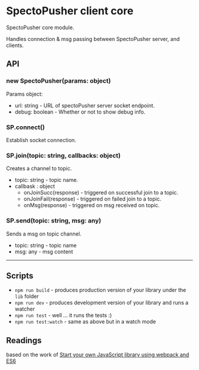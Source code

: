 # SpectoPusher client core

SpectoPusher core module.

Handles connection & msg passing between SpectoPusher server, and clients.

## API

### new SpectoPusher(params: object)

Params object:

* url: string - URL of spectoPusher server socket endpoint.
* debug: boolean - Whether or not to show debug info.

### SP.connect()

Establish socket connection.

### SP.join(topic: string, callbacks: object)

Creates a channel to topic.

* topic: string - topic name.
* callbask : object
  * onJoinSucc(response) - triggered on successful join to a topic.
  * onJoinFail(response) - triggered on failed join to a topic.
  * onMsg(response) - triggered on msg received on topic.

### SP.send(topic: string, msg: any)

Sends a msg on topic channel.

* topic: string - topic name
* msg: any - msg content

-------------------------------------------------------------------

## Scripts

* `npm run build` - produces production version of your library under the `lib` folder
* `npm run dev` - produces development version of your library and runs a watcher
* `npm run test` - well ... it runs the tests :)
* `npm run test:watch` - same as above but in a watch mode

## Readings

based on the work of [Start your own JavaScript library using webpack and ES6](http://krasimirtsonev.com/blog/article/javascript-library-starter-using-webpack-es6)


